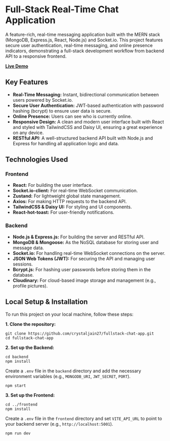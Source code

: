 # Full-Stack Real-Time Chat Application

A feature-rich, real-time messaging application built with the MERN stack (MongoDB, Express.js, React, Node.js) and Socket.io. This project features secure user authentication, real-time messaging, and online presence indicators, demonstrating a full-stack development workflow from backend API to a responsive frontend.

**[Live Demo](https://fullstack-chat-app-orcin.vercel.app/)**

## Key Features

- **Real-Time Messaging:** Instant, bidirectional communication between users powered by Socket.io.
- **Secure User Authentication:** JWT-based authentication with password hashing (bcrypt) to ensure user data is secure.
- **Online Presence:** Users can see who is currently online.
- **Responsive Design:** A clean and modern user interface built with React and styled with TailwindCSS and Daisy UI, ensuring a great experience on any device.
- **RESTful API:** A well-structured backend API built with Node.js and Express for handling all application logic and data.

## Technologies Used

### Frontend
- **React:** For building the user interface.
- **Socket.io-client:** For real-time WebSocket communication.
- **Zustand:** For lightweight global state management.
- **Axios:** For making HTTP requests to the backend API.
- **TailwindCSS & Daisy UI:** For styling and UI components.
- **React-hot-toast:** For user-friendly notifications.

### Backend
- **Node.js & Express.js:** For building the server and RESTful API.
- **MongoDB & Mongoose:** As the NoSQL database for storing user and message data.
- **Socket.io:** For handling real-time WebSocket connections on the server.
- **JSON Web Tokens (JWT):** For securing the API and managing user sessions.
- **Bcrypt.js:** For hashing user passwords before storing them in the database.
- **Cloudinary:** For cloud-based image storage and management (e.g., profile pictures).

## Local Setup & Installation

To run this project on your local machine, follow these steps:

**1. Clone the repository:**
```
git clone https://github.com/crystaljain27/fullstack-chat-app.git
cd fullstack-chat-app
```

**2. Set up the Backend:**
```
cd backend
npm install
```
Create a `.env` file in the `backend` directory and add the necessary environment variables (e.g., `MONGODB_URI`, `JWT_SECRET`, `PORT`).
```
npm start
```

**3. Set up the Frontend:**
```
cd ../frontend
npm install
```
Create a `.env` file in the `frontend` directory and set `VITE_API_URL` to point to your backend server (e.g., `http://localhost:5001`).
```
npm run dev
```
```